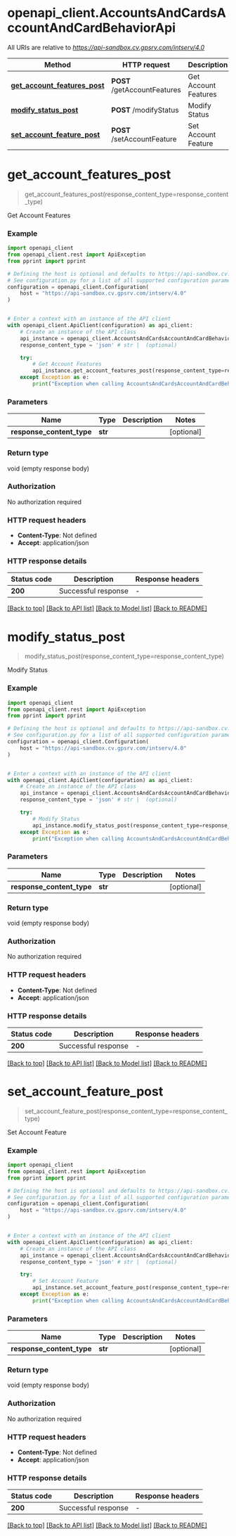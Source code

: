 # openapi_client.AccountsAndCardsAccountAndCardBehaviorApi

All URIs are relative to *https://api-sandbox.cv.gpsrv.com/intserv/4.0*

Method | HTTP request | Description
------------- | ------------- | -------------
[**get_account_features_post**](AccountsAndCardsAccountAndCardBehaviorApi.md#get_account_features_post) | **POST** /getAccountFeatures | Get Account Features
[**modify_status_post**](AccountsAndCardsAccountAndCardBehaviorApi.md#modify_status_post) | **POST** /modifyStatus | Modify Status
[**set_account_feature_post**](AccountsAndCardsAccountAndCardBehaviorApi.md#set_account_feature_post) | **POST** /setAccountFeature | Set Account Feature


# **get_account_features_post**
> get_account_features_post(response_content_type=response_content_type)

Get Account Features

### Example


```python
import openapi_client
from openapi_client.rest import ApiException
from pprint import pprint

# Defining the host is optional and defaults to https://api-sandbox.cv.gpsrv.com/intserv/4.0
# See configuration.py for a list of all supported configuration parameters.
configuration = openapi_client.Configuration(
    host = "https://api-sandbox.cv.gpsrv.com/intserv/4.0"
)


# Enter a context with an instance of the API client
with openapi_client.ApiClient(configuration) as api_client:
    # Create an instance of the API class
    api_instance = openapi_client.AccountsAndCardsAccountAndCardBehaviorApi(api_client)
    response_content_type = 'json' # str |  (optional)

    try:
        # Get Account Features
        api_instance.get_account_features_post(response_content_type=response_content_type)
    except Exception as e:
        print("Exception when calling AccountsAndCardsAccountAndCardBehaviorApi->get_account_features_post: %s\n" % e)
```



### Parameters


Name | Type | Description  | Notes
------------- | ------------- | ------------- | -------------
 **response_content_type** | **str**|  | [optional] 

### Return type

void (empty response body)

### Authorization

No authorization required

### HTTP request headers

 - **Content-Type**: Not defined
 - **Accept**: application/json

### HTTP response details

| Status code | Description | Response headers |
|-------------|-------------|------------------|
**200** | Successful response |  -  |

[[Back to top]](#) [[Back to API list]](../README.md#documentation-for-api-endpoints) [[Back to Model list]](../README.md#documentation-for-models) [[Back to README]](../README.md)

# **modify_status_post**
> modify_status_post(response_content_type=response_content_type)

Modify Status

### Example


```python
import openapi_client
from openapi_client.rest import ApiException
from pprint import pprint

# Defining the host is optional and defaults to https://api-sandbox.cv.gpsrv.com/intserv/4.0
# See configuration.py for a list of all supported configuration parameters.
configuration = openapi_client.Configuration(
    host = "https://api-sandbox.cv.gpsrv.com/intserv/4.0"
)


# Enter a context with an instance of the API client
with openapi_client.ApiClient(configuration) as api_client:
    # Create an instance of the API class
    api_instance = openapi_client.AccountsAndCardsAccountAndCardBehaviorApi(api_client)
    response_content_type = 'json' # str |  (optional)

    try:
        # Modify Status
        api_instance.modify_status_post(response_content_type=response_content_type)
    except Exception as e:
        print("Exception when calling AccountsAndCardsAccountAndCardBehaviorApi->modify_status_post: %s\n" % e)
```



### Parameters


Name | Type | Description  | Notes
------------- | ------------- | ------------- | -------------
 **response_content_type** | **str**|  | [optional] 

### Return type

void (empty response body)

### Authorization

No authorization required

### HTTP request headers

 - **Content-Type**: Not defined
 - **Accept**: application/json

### HTTP response details

| Status code | Description | Response headers |
|-------------|-------------|------------------|
**200** | Successful response |  -  |

[[Back to top]](#) [[Back to API list]](../README.md#documentation-for-api-endpoints) [[Back to Model list]](../README.md#documentation-for-models) [[Back to README]](../README.md)

# **set_account_feature_post**
> set_account_feature_post(response_content_type=response_content_type)

Set Account Feature

### Example


```python
import openapi_client
from openapi_client.rest import ApiException
from pprint import pprint

# Defining the host is optional and defaults to https://api-sandbox.cv.gpsrv.com/intserv/4.0
# See configuration.py for a list of all supported configuration parameters.
configuration = openapi_client.Configuration(
    host = "https://api-sandbox.cv.gpsrv.com/intserv/4.0"
)


# Enter a context with an instance of the API client
with openapi_client.ApiClient(configuration) as api_client:
    # Create an instance of the API class
    api_instance = openapi_client.AccountsAndCardsAccountAndCardBehaviorApi(api_client)
    response_content_type = 'json' # str |  (optional)

    try:
        # Set Account Feature
        api_instance.set_account_feature_post(response_content_type=response_content_type)
    except Exception as e:
        print("Exception when calling AccountsAndCardsAccountAndCardBehaviorApi->set_account_feature_post: %s\n" % e)
```



### Parameters


Name | Type | Description  | Notes
------------- | ------------- | ------------- | -------------
 **response_content_type** | **str**|  | [optional] 

### Return type

void (empty response body)

### Authorization

No authorization required

### HTTP request headers

 - **Content-Type**: Not defined
 - **Accept**: application/json

### HTTP response details

| Status code | Description | Response headers |
|-------------|-------------|------------------|
**200** | Successful response |  -  |

[[Back to top]](#) [[Back to API list]](../README.md#documentation-for-api-endpoints) [[Back to Model list]](../README.md#documentation-for-models) [[Back to README]](../README.md)

